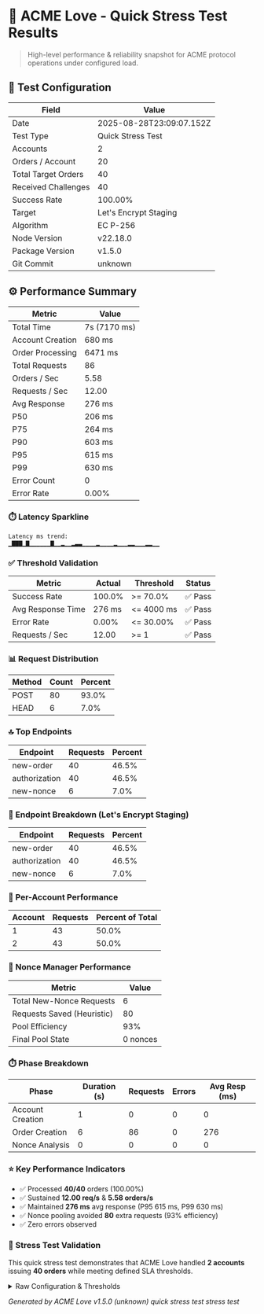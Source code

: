 # 🚀 ACME Love - Quick Stress Test Results

> High-level performance & reliability snapshot for ACME protocol operations under configured load.

## 🧪 Test Configuration
| Field | Value |
|-------|-------|
| Date | 2025-08-28T23:09:07.152Z |
| Test Type | Quick Stress Test |
| Accounts | 2 |
| Orders / Account | 20 |
| Total Target Orders | 40 |
| Received Challenges | 40 |
| Success Rate | 100.00% |
| Target | Let's Encrypt Staging |
| Algorithm | EC P-256 |
| Node Version | v22.18.0 |
| Package Version | v1.5.0 |
| Git Commit | unknown |

## ⚙️ Performance Summary
| Metric | Value |
|--------|-------|
| Total Time | 7s (7170 ms) |
| Account Creation | 680 ms |
| Order Processing | 6471 ms |
| Total Requests | 86 |
| Orders / Sec | 5.58 |
| Requests / Sec | 12.00 |
| Avg Response | 276 ms |
| P50 | 206 ms |
| P75 | 264 ms |
| P90 | 603 ms |
| P95 | 615 ms |
| P99 | 630 ms |
| Error Count | 0 |
| Error Rate | 0.00% |

### ⏱️ Latency Sparkline
```
Latency ms trend:
▁▇▇▇▁▇▁▁▁▁▁▁▇▁▁▂▁▁▂▃▃▁▁▁▁▂▁▁▁▁▂▁▁▁▂▂▁▁▁▂▂▁▁
```

### ✅ Threshold Validation
| Metric | Actual | Threshold | Status |
|--------|--------|-----------|--------|
| Success Rate | 100.0% | >= 70.0% | ✅ Pass |
| Avg Response Time | 276 ms | <= 4000 ms | ✅ Pass |
| Error Rate | 0.00% | <= 30.00% | ✅ Pass |
| Requests / Sec | 12.00 | >= 1 | ✅ Pass |

### 📊 Request Distribution
| Method | Count | Percent |
|--------|-------|---------|
| POST | 80 | 93.0% |
| HEAD | 6 | 7.0% |

### 🔝 Top Endpoints
| Endpoint | Requests | Percent |
|----------|----------|---------|
| new-order | 40 | 46.5% |
| authorization | 40 | 46.5% |
| new-nonce | 6 | 7.0% |

### 🧩 Endpoint Breakdown (Let's Encrypt Staging)
| Endpoint | Requests | Percent |
|----------|----------|---------|
| new-order | 40 | 46.5% |
| authorization | 40 | 46.5% |
| new-nonce | 6 | 7.0% |

### 👥 Per-Account Performance
| Account | Requests | Percent of Total |
|---------|----------|------------------|
| 1 | 43 | 50.0% |
| 2 | 43 | 50.0% |

### 🔐 Nonce Manager Performance
| Metric | Value |
|--------|-------|
| Total New-Nonce Requests | 6 |
| Requests Saved (Heuristic) | 80 |
| Pool Efficiency | 93% |
| Final Pool State | 0 nonces |

### ⏱️ Phase Breakdown
| Phase | Duration (s) | Requests | Errors | Avg Resp (ms) |
|-------|--------------|----------|--------|---------------|
| Account Creation | 1 | 0 | 0 | 0 |
| Order Creation | 6 | 86 | 0 | 276 |
| Nonce Analysis | 0 | 0 | 0 | 0 |

### ⭐ Key Performance Indicators
- ✅ Processed **40/40** orders (100.00%)
- ✅ Sustained **12.00 req/s** & **5.58 orders/s**
- ✅ Maintained **276 ms** avg response (P95 615 ms, P99 630 ms)
- ✅ Nonce pooling avoided **80** extra requests (93% efficiency)
- ✅ Zero errors observed

### 🧾 Stress Test Validation
This quick stress test demonstrates that ACME Love handled **2 accounts** issuing **40 orders** while meeting defined SLA thresholds.

<details><summary>Raw Configuration & Thresholds</summary>

```json
{
  "name": "Quick Stress Test",
  "TOTAL_ACCOUNTS": 2,
  "ORDERS_PER_ACCOUNT": 20,
  "TOTAL_ORDERS": 40,
  "batchSize": 5,
  "thresholds": {
    "minSuccessRate": 0.7,
    "maxAvgResponseTimeMs": 4000,
    "maxErrorRate": 0.3,
    "minRequestsPerSecond": 1
  }
}
```

</details>

_Generated by ACME Love v1.5.0 (unknown) quick stress test stress test_
